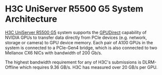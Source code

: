 # H3C UniServer R5500 G5 System Architecture

[H3C UniServer R5500 G5](https://www.h3c.com/cn/Products___Technology/Products/NewServer/Catalog/H3CIndustrial/RackServer/Application_Optimization_GPU/R5500-G5/) system supports the [GPUDirect](https://developer.nvidia.com/gpudirect) capability of NVIDIA GPUs to transfer data directly from PCIe devices (e.g. network, storage or camera) to GPU device memory. Each pair of A100 GPUs in the system is connected to a PCIe-Gen4 bridge, which is also connected to two Mellanox CX6 NICs with bandwidth of 200 Gb/s.

The highest bandwidth requirement for any of H3C's submissions is DLRM-Offline which requires 9.36 GB/s. H3C has measured over 20 GB/s per GPU.  
